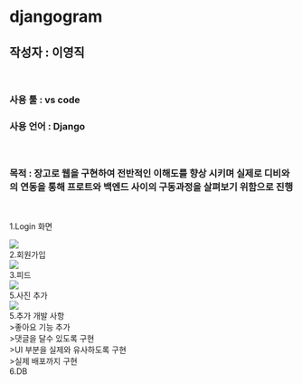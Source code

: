 # djangogram

<h2>작성자 : 이영직</h2>
<br>
<div>
<h3>사용 툴 : vs code</h3>
</div>
<div>
<h3>사용 언어 : Django<h3>
  <br>
<div>
<p>목적 : 장고로 웹을 구현하여 전반적인 이해도를 향상 시키며 실제로 디비와의 연동을 통해 프로트와 백엔드 사이의 구동과정을 살펴보기 위함으로 진행 </p>
</div>
</div>
  <br>
<div>
<p>1.Login 화면</p>
</div>
  <img src = "https://github.com/lee-young-jik/Django_djangogram/assets/91588673/ffb42ba8-6ad1-4b51-94ed-593c7e810b9f"> 


<div>2.회원가입</div>
  <img src = "https://github.com/lee-young-jik/Django_djangogram/assets/91588673/e11c9abe-3e95-42d0-bf3f-dc77b0459c4d"> 


<div>3.피드</div>
<img src = "https://github.com/lee-young-jik/Django_djangogram/assets/91588673/17c77961-a250-40d0-958e-41fbbaf2598d"> 
<div>5.사진 추가</div>
<img src = "https://github.com/lee-young-jik/Django_djangogram/assets/91588673/ca5a791b-91d0-4c98-aeb9-0b438968a965"> 

<div>5.추가 개발 사항</div>
  <div>  >좋아요 기능 추가</div>
  <div>  >댓글을 달수 있도록 구현</div>
  <div>  >UI 부분을 실제와 유사하도록 구현</div>
  <div>  >실제 배포까지 구현</div>
  


<div>6.DB</div>
